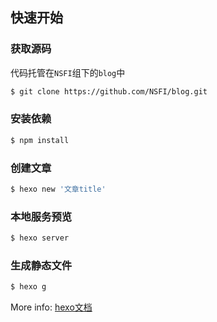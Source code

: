 
## 快速开始
### 获取源码

代码托管在`NSFI`组下的`blog`中

``` bash
$ git clone https://github.com/NSFI/blog.git
```
### 安装依赖

``` bash
$ npm install
```
### 创建文章
``` bash
$ hexo new '文章title'
```
### 本地服务预览
``` bash
$ hexo server
```
### 生成静态文件
``` bash
$ hexo g
```

More info: [hexo文档](https://hexo.io/zh-cn/docs/index.html)

